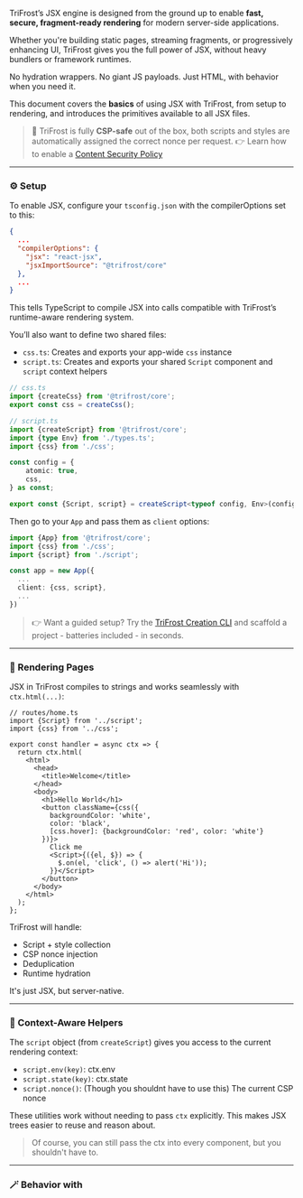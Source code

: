 TriFrost’s JSX engine is designed from the ground up to enable **fast, secure, fragment-ready rendering** for modern server-side applications.

Whether you're building static pages, streaming fragments, or progressively enhancing UI, TriFrost gives you the full power of JSX, without heavy bundlers or framework runtimes.

No hydration wrappers. No giant JS payloads. Just HTML, with behavior when you need it.

This document covers the **basics** of using JSX with TriFrost, from setup to rendering, and introduces the primitives available to all JSX files.

> 🔐 TriFrost is fully **CSP-safe** out of the box, both scripts and styles are automatically assigned the correct nonce per request.
> 👉 Learn how to enable a [Content Security Policy](/docs/middleware-api-security)

---

### ⚙️ Setup
To enable JSX, configure your `tsconfig.json` with the compilerOptions set to this:
```json
{
  ...
  "compilerOptions": {
    "jsx": "react-jsx",
    "jsxImportSource": "@trifrost/core"
  },
  ...
}
```

This tells TypeScript to compile JSX into calls compatible with TriFrost’s runtime-aware rendering system.

You’ll also want to define two shared files:
- `css.ts`: Creates and exports your app-wide `css` instance
- `script.ts`: Creates and exports your shared `Script` component and `script` context helpers

```typescript
// css.ts
import {createCss} from '@trifrost/core';
export const css = createCss();
```

```typescript
// script.ts
import {createScript} from '@trifrost/core';
import {type Env} from './types.ts';
import {css} from './css';

const config = {
	atomic: true,
	css,
} as const;

export const {Script, script} = createScript<typeof config, Env>(config);
```

Then go to your `App` and pass them as `client` options:
```typescript
import {App} from '@trifrost/core';
import {css} from './css';
import {script} from './script';

const app = new App({
  ...
  client: {css, script},
  ...
})
```

> 👉 Want a guided setup? Try the [TriFrost Creation CLI](/docs/cli-quickstart) and scaffold a project - batteries included - in seconds.

---

### 🚀 Rendering Pages
JSX in TriFrost compiles to strings and works seamlessly with `ctx.html(...)`:
```tsx
// routes/home.ts
import {Script} from '../script';
import {css} from '../css';

export const handler = async ctx => {
  return ctx.html(
    <html>
      <head>
        <title>Welcome</title>
      </head>
      <body>
        <h1>Hello World</h1>
        <button className={css({
          backgroundColor: 'white',
          color: 'black',
          [css.hover]: {backgroundColor: 'red', color: 'white'}
        })}>
          Click me
          <Script>{({el, $}) => {
            $.on(el, 'click', () => alert('Hi'));
          }}</Script>
        </button>
      </body>
    </html>
  );
};
```

TriFrost will handle:
- Script + style collection
- CSP nonce injection
- Deduplication
- Runtime hydration

It's just JSX, but server-native.

---

### 🧬 Context-Aware Helpers
The `script` object (from `createScript`) gives you access to the current rendering context:
- `script.env(key)`: ctx.env
- `script.state(key)`: ctx.state
- `script.nonce()`: (Though you shouldnt have to use this) The current CSP nonce

These utilities work without needing to pass `ctx` explicitly. This makes JSX trees easier to reuse and reason about.

> Of course, you can still pass the ctx into every component, but you shouldn't have to.

---

### 🪄 Behavior with <Script>
Want interactivity? Just drop a `<Script>` inline. It executes on the client-side once the DOM is ready and gives you full reactivity.

Like this simple clicker:
```tsx
<button>
  Click Me
  <Script>{({el, $}) => {
    $.on(el, 'click', () => alert('Hello'));
  }}</Script>
</button>
```

Or a more advanced clicker with data watching:
```tsx
<button>
  Click Me
  <Script data={{count: 0}}>
    {({el, data, $}) => {
      data.$watch('count', val => el.innerText = `Clicked: ${val}`);

      $.on(el, 'click', () => data.count++);
    }}
  </Script>
</button>
```

Scripts are atomic, isolated, nonced, and deduplicated.

---

### 💅 Scoped Styling
TriFrost also ships with a fully atomic, SSR-native CSS engine. Define styles via your shared `css.ts`.

And use your css instance wherever necessary to style however you want:
```tsx
import {css} from '../css';

export function MyFancyBox () {
  const box = css({
    padding: '1rem',
    backgroundColor: 'black',
    color: 'white',
    [css.hover]: {color: 'yellow'}
  });

  return <div className={box}>Hover me</div>;
}
```

Out of the box you get:
- Nesting
- Pseudo selectors (`:hover`, `:focus`, etc)
- Media queries via `css.media.*`
- Theming with `css.var` and `css.theme`
- Built-in dark vs light mode
- Reusable styles/definitions with `css.use()` and `css.mix()`

... and yes, even keyframe support like the [shooting star effect on our homepage](https://github.com/trifrost-js/website/blob/main/src/components/atoms/GridBackground.tsx)

---

### 🔁 Fragment-Ready by Default
One of TriFrost’s biggest strengths is how well it handles **progressive rendering** and **partial hydration**.

- CSS is sharded automatically for fragments
- `<Script>` tags work even inside streamed HTML
- Duplicate styles/scripts are skipped at runtime
- The atomic VM merges new shards on the fly

This makes it perfect for:
- Pagination
- Filter UIs
- Infinite scroll
- Multi-phase rendering

Here's a more full-fledged example (from the news section on the website) where we're binding to form inputs to then load up an HTML fragment through a fetch call which replaces the currently loaded section.
```tsx
<form>
  <fieldset>
    <legend>Type</legend>
    <label><input type="radio" name="type" value="all" /> All</label>
    <label><input type="radio" name="type" value="blog" /> Blog</label>
    <label><input type="radio" name="type" value="release" /> Release</label>
  </fieldset>
  <fieldset>
    <legend>By Month</legend>
    <label><input type="radio" name="month" value="all" /> All</label>
    <label><input type="radio" name="month" value="2025-06" /> June 2025</label>
    <label><input type="radio" name="month" value="2025-05" /> May 2025</label>
  </fieldset>
  {/* We pass the default state of our filters */}
  <Script data={{filters: {type: 'all', month: 'all'}}}>
    {({data, $}) => {
      /* Bind the specific form inputs to the data object, this ensures we listen to changes */
      data.$bind('filters.type', 'input[name="type"]');
      data.$bind('filters.month', 'input[name="month"]');

      /* Watch the filters leaf */
      data.$watch('filters', async () => {
        /**
         * On change submit the latest filters to a server side endpoint which returns html.
         * The $.fetch util automatically builds it into a DocumentFragment as well given that the server
         * returns HTML.
         */
        const res = await $.fetch<DocumentFragment>('/filter-news', {
          method: 'POST',
          body: data.filters,
        });

        /* If all is good, we replace our news list with the new filtered result */
        if (res.ok && res.content) {
          document.getElementById('news-list')?.replaceWith(res.content);
        }
      });
    }}
  </Script>
</form>
<div id="news-list">
  {/* Initial render, will get replaced when filters change */}
</div>
```

> 👉 Want a full breakdown? See [JSX Fragments](/docs/jsx-fragments)

---

### Best Practices
- ✅ Define and export `css` and `script` from shared modules (`css.ts`, `script.ts`)
- ❌ Don’t create new `createCss()` or `createScript()` instances per render. Define them once and pass them to your app as well.
- ✅ Use `script.env()`, `script.state()` instead of passing context manually
- ✅ Keep hydration logic inside `<Script>` blocks colocated with their element

---

### TLDR
- JSX compiles to strings, not VDOM
- Full server-first pipeline: nonce-aware, deduped, reactive
- Co-locate behavior with `<Script>`
- Style to your hearts content with `css()` from a shared instance
- Perfect for fragments and progressive UIs
- CSP-safe by default (both scripts and styles)

---

### Next Steps
Ready to learn more?
- Learn about [JSX Atomic Runtime](/docs/jsx-atomic) for reactivity, stores, global pubsub and more
- Take a technical dive into [JSX Fragments](/docs/jsx-fragments)?
- Script your first interactive component with [createScript](/docs/jsx-script-behavior)
- Or explore [styling with createCss](/docs/jsx-style-system)
